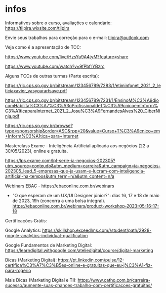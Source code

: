 # infos
Informativos sobre o curso, avaliações e calendário: https://tiipira.wixsite.com/tiipira

Envie seus trabalhos para correção para o e-mail: tiipira@outlook.com


Veja como é a apresentação de TCC:

https://www.youtube.com/live/HzsYu9A4tyM?feature=share

https://www.youtube.com/watch?v=9fPbfrYBzrc



Alguns TCCs de outras turmas (Parte escrita):

https://ric.cps.sp.gov.br/bitstream/123456789/7283/1/etiminfonet_2021_2_leticiaxavier_yasyourartsave.pdf

https://ric.cps.sp.gov.br/bitstream/123456789/7231/1/EnsinoM%C3%A9diocomHabilita%C3%A7%C3%A3oProfissionaldeT%C3%A9cnicoemInform%C3%A1ticaparaInternet_2021_2_Josu%C3%A9FernandesAlves%20_CiberNinja.pdf

https://ric.cps.sp.gov.br/browse?type=sponsorship&order=ASC&rpp=20&value=Curso+T%C3%A9cnico+em+Inform%C3%A1tica+para+Internet



Masterclass Exame - Inteligência Artificial aplicada aos negócios (22 a 30/05/2023), online e gratuita.

https://lps.exame.com/lpl-serie-ia-negocios-202305?utm_source=conteudo&utm_medium=carreira&utm_campaign=ia-negocios-202305_lead_5-empresas-que-ja-usam-e-lucram-com-inteligencia-artificial-ha-tempos&utm_term=n/a&utm_content=n/a



Webinars EBAC - https://ebaconline.com.br/webinars

- "O que esperam de um UX/UI Designer júnior?": dias 16, 17 e 18 de maio de 2023, 19h (concorra a uma bolsa integral).
https://ebaconline.com.br/webinars/product-workshop-2023-05-16-17-18



Certificações Grátis:

Google Analytics: https://skillshop.exceedlms.com//student/path/2928-google-analytics-individual-qualification

Google Fundamentos de Marketing Digital: https://learndigital.withgoogle.com/ateliedigital/course/digital-marketing

Dicas (Marketing Digital): https://pt.linkedin.com/pulse/12-certifica%C3%A7%C3%B5es-online-e-gratuitas-que-eu-j%C3%A1-fiz-para-rogerio

Mais Dicas (Marketing Digital e TI): https://www.catho.com.br/carreira-sucesso/aumente-suas-chances-trabalho-com-certificacoes-gratuitas/
